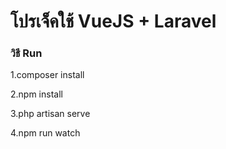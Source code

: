 <h1>โปรเจ็คใช้ VueJS + Laravel</h1>

<h3>วิธี Run</h3>

<p>1.composer install</p>
<p>2.npm install</p>
<p>3.php artisan serve</p>
<p>4.npm run watch</p>
